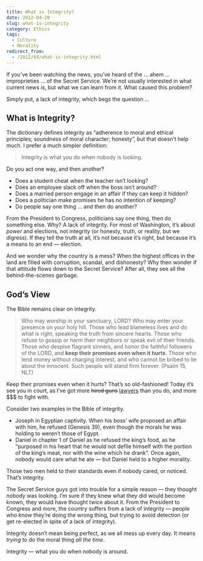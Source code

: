 ```yaml
---
title: What is Integrity?
date: 2012-04-20
slug: what-is-integrity
category: Ethics
tags: 
  - Culture
  - Morality
redirect_from:
  - /2012/04/what-is-integrity.html
---
```




If you’ve been watching the news, you’ve heard of the … ahem …
improprieties … of the Secret Service. We’re not usually interested in
what current news *is*, but what we can learn from it. What caused this
problem?

Simply put, a lack of integrity, which begs the question …

What is Integrity?
------------------

The dictionary defines integrity as “adherence to moral and ethical
principles; soundness of moral character; honesty”, but that doesn’t
help much. I prefer a much simpler definition:

> Integrity is what you do when nobody is looking.

Do you act one way, and then another?

-   Does a student cheat when the teacher isn’t looking?
-   Does an employee slack off when the boss isn’t around?
-   Does a married person engage in an affair if they can keep it
    hidden?
-   Does a politician make promises he has no intention of keeping?
-   Do people say one thing … and then do another?

From the President to Congress, politicians say one thing, then do
something else. Why? A lack of integrity. For most of Washington, it’s
about *power* and elections, not integrity (or honesty, truth, or
reality, but we digress). If they tell the truth at all, it’s not
because it’s right, but because it’s a means to an end — election.

And we wonder why the country is a mess? When the highest offices in the
land are filled with corruption, scandal, and dishonesty? Why then
wonder if that attitude flows down to the Secret Service? After all,
they see all the behind-the-scenes garbage.

God’s View
----------

The Bible remains clear on integrity.

> Who may worship in your sanctuary, LORD? Who may enter your presence
> on your holy hill. Those who lead blameless lives and do what is
> right, speaking the truth from sincere hearts. Those who refuse to
> gossip or harm their neighbors or speak evil of their friends. Those
> who despise flagrant sinners, and honor the faithful followers of the
> LORD, and **keep their promises even when it hurts**. Those who lend
> money without charging interest, and who cannot be bribed to lie about
> the innocent. Such people will stand firm forever. (Psalm 15, NLT)

Keep their promises even when it hurts? That’s so old-fashioned! Today
it’s see you in court, as I’ve got more <del>hired guns</del>
<ins>lawyers</ins> than you
do, and more $$$ to fight with.

Consider two examples in the Bible of integrity.

-   Joseph in Egyptian captivity. When his boss’ wife proposed an affair
    with him, he refused (Genesis 39), even though the morals he was
    holding to weren’t those of Egypt.
-   Daniel in chapter 1 of Daniel as he refused the king’s food, as he
    “purposed in his heart that he would not defile himself with the
    portion of the king’s meat, nor with the wine which he drank”. Once
    again, nobody would care what he ate — but Daniel held to a higher
    morality.

Those two men held to their standards even if nobody cared, or noticed.
That’s integrity.

The Secret Service guys got into trouble for a simple reason — they
thought nobody was looking. I’m sure if they knew what they did would
become known, they would have thought twice about it. From the President
to Congress and more, the country suffers from a lack of integrity —
people who *know* they’re doing the wrong thing, but trying to avoid
detection (or get re-elected in spite of a lack of integrity).

Integrity doesn’t mean being perfect, as we all mess up every day. It
means *trying* to do the moral thing *all the time*.

Integrity — what you do when nobody is around.


